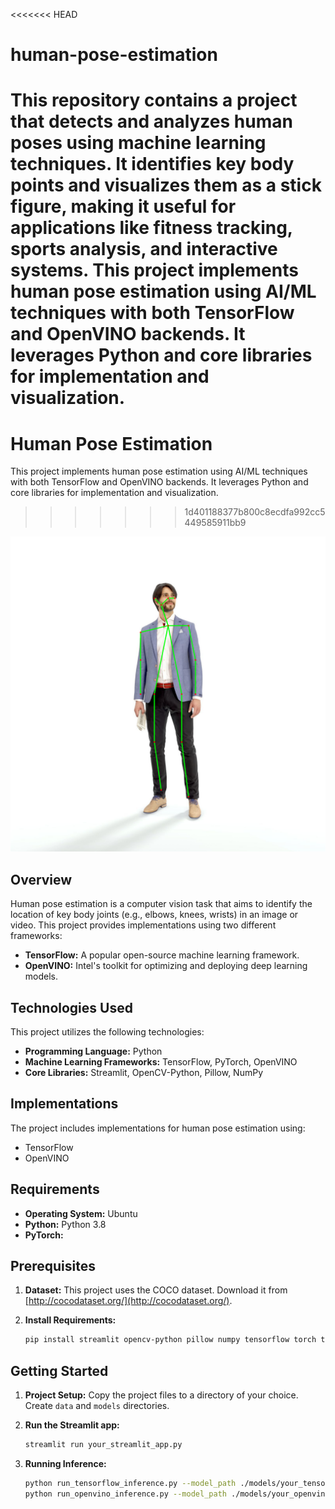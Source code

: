 <<<<<<< HEAD
# human-pose-estimation

This repository contains a project that detects and analyzes human poses using machine learning techniques. It identifies key body points and visualizes them as a stick figure, making it useful for applications like fitness tracking, sports analysis, and interactive systems. This project implements human pose estimation using AI/ML techniques with both TensorFlow and OpenVINO backends. It leverages Python and core libraries for implementation and visualization.
=======
# Human Pose Estimation

This project implements human pose estimation using AI/ML techniques with both TensorFlow and OpenVINO backends. It leverages Python and core libraries for implementation and visualization.
>>>>>>> 1d401188377b800c8ecdfa992cc5449585911bb9

![Human pose estimation output showing detected keypoints on a person.](public/images/Human_Pose_Estimation_example_1.png)

## Overview

Human pose estimation is a computer vision task that aims to identify the location of key body joints (e.g., elbows, knees, wrists) in an image or video. This project provides implementations using two different frameworks:

*   **TensorFlow:** A popular open-source machine learning framework.
*   **OpenVINO:** Intel's toolkit for optimizing and deploying deep learning models.

## Technologies Used

This project utilizes the following technologies:

*   **Programming Language:** Python
*   **Machine Learning Frameworks:** TensorFlow, PyTorch, OpenVINO
*   **Core Libraries:** Streamlit, OpenCV-Python, Pillow, NumPy

## Implementations

The project includes implementations for human pose estimation using:

*   TensorFlow
*   OpenVINO

## Requirements

*   **Operating System:** Ubuntu
*   **Python:** Python 3.8
*   **PyTorch:**

## Prerequisites

1.  **Dataset:** This project uses the COCO dataset. Download it from [http://cocodataset.org/](http://cocodataset.org/).

2.  **Install Requirements:**

    ```bash
    pip install streamlit opencv-python pillow numpy tensorflow torch torchvision torchaudio
    ```

## Getting Started

1.  **Project Setup:** Copy the project files to a directory of your choice. Create `data` and `models` directories.

2.  **Run the Streamlit app:**

    ```bash
    streamlit run your_streamlit_app.py
    ```

3.  **Running Inference:**

    ```bash
    python run_tensorflow_inference.py --model_path ./models/your_tensorflow_model.h5 --image_path ./images/test_image.jpg
    python run_openvino_inference.py --model_path ./models/your_openvino_model.xml --image_path ./images/test_image.jpg
    ```
